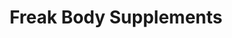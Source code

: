 ---
title: "Freak Body Supplements"
url: /edinburgh/freak-body-supplements/
shop: Nahrungsergänzung
---